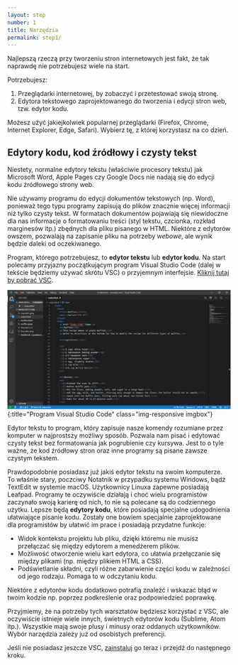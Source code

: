 ```yaml
---
layout: step
number: 1
title: Narzędzia
permalink: step1/
---
```

Najlepszą rzeczą przy tworzeniu stron internetowych jest fakt, że tak naprawdę nie potrzebujesz wiele na start.

Potrzebujesz:

1. Przeglądarki internetowej, by zobaczyć i przetestować swoją stronę. 
2. Edytora tekstowego zaprojektowanego do tworzenia i edycji stron web, tzw. edytor kodu.

Możesz użyć jakiejkolwiek popularnej przeglądarki (Firefox, Chrome, Internet Explorer, Edge, Safari). Wybierz tę, z której korzystasz na co dzień.

## Edytory kodu, kod źródłowy i czysty tekst

Niestety, normalne edytory tekstu (właściwie procesory tekstu) jak Microsoft Word, Apple Pages czy Google Docs nie nadają się do edycji kodu źródłowego strony web.

Nie używamy programu do edycji dokumentów tekstowych (np. Word), ponieważ tego typu programy zapisują do plików znacznie więcej informacji niż tylko czysty tekst. W formatach dokumentów pojawiają się niewidoczne dla nas informacje o formatowaniu treści (styl tekstu, czcionka, rozkład marginesów itp.) zbędnych dla pliku pisanego w HTML. Niektóre z edytorów owszem, pozwalają na zapisanie pliku na potrzeby *webowe*, ale wynik będzie daleki od oczekiwanego.   

Program, którego potrzebujesz, to  **edytor tekstu** lub **edytor kodu**. Na start polecamy przyjazny początkującym program Visual Studio Code (dalej w tekście będziemy używać skrótu VSC) o przyjemnym interfejsie. [Kliknij tutaj by pobrać VSC](http://code.visualstudio.com).

![Program Visual Studio Code](../assets/vsc-editor.png){:title="Program Visual Studio Code" class="img-responsive imgbox"}

Edytor tekstu to program, który zapisuje nasze komendy rozumiane przez komputer w najprostszy możliwy sposób. Pozwala nam pisać i edytować czysty tekst bez formatowania jak pogrubienie czy kursywa. Jest to o tyle ważne, że kod źródłowy stron oraz inne programy są pisane zawsze czystym tekstem.

Prawdopodobnie posiadasz już jakiś edytor tekstu na swoim komputerze. To właśnie stary, poczciwy Notatnik w przypadku systemu Windows, bądź TextEdit w systemie macOS. Użytkownicy Linuxa zapewne posiadają Leafpad. Programy te oczywiście działają i choć wielu programistów zaczynało swoją karierę od nich, to nie są polecane są do codziennego użytku. Lepsze będą **edytory kodu**, które posiadają specjalne udogodnienia ułatwiające pisanie kodu. Zostały one bowiem specjalnie zaprojektowane dla programistów by ułatwić im prace i posiadają przydatne funkcje:

- Widok kontekstu projektu lub pliku, dzięki któremu nie musisz przełączać się między edytorem a menedżerem plików.
- Możliwość otworzenie wielu kart edytora, co ułatwia przełączanie się między plikami (np. między plikiem HTML a CSS).
- Podświetlanie składni, czyli różne zabarwienie części kodu w zależności od jego rodzaju. Pomaga to w odczytaniu kodu.

Niektóre z edytorów kodu dodatkowo potrafią znaleźć i wskazać błąd w twoim kodzie np. poprzez podkreślenie oraz podpowiedzieć poprawkę.

Przyjmiemy, że na potrzeby tych warsztatów będziesz korzystać z VSC, ale oczywiście istnieje wiele innych, świetnych edytorów kodu (Sublime, Atom itp.). Wszystkie mają swoje plusy i minusy oraz oddanych użytkowników. Wybór narzędzia zależy już od osobistych preferencji.

Jeśli nie posiadasz jeszcze VSC, [zainstaluj](http://code.visualstudio.com) go teraz i przejdź do następnego kroku.
